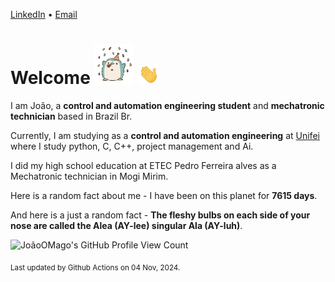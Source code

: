 [LinkedIn](https://www.linkedin.com/in/joão-pedro-gozzoli-b95641301/) &bull;
[Email](joaopedrogozzoli@gmail.com)

# Welcome <img src="happy.gif" height="64px" /> <img src="wave.gif" height="32px" />

I am João, a  **control and automation engineering student** and **mechatronic technician** based in Brazil Br.

Currently, I am studying as a **control and automation engineering** at [Unifei](https://unifei.edu.br) where I study python, C, C++, project management and Ai.

I did my high school education at ETEC Pedro Ferreira alves as a Mechatronic technician in Mogi Mirim.

Here is a random fact about me - I have been on this planet for **7615 days**.

And here is a just a random fact -  **The fleshy bulbs on each side of your nose are called the Alea (AY-lee) singular Ala (AY-luh)**.

![JoãoOMago's GitHub Profile View Count](https://komarev.com/ghpvc/?username=JoaoOMago)

<sub>Last updated by Github Actions on 04 Nov, 2024.</sub>
